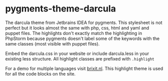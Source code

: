 pygments-theme-darcula
======================

The darcula theme from Jetbrains IDEA for pygments. This stylesheet is not perfect but it looks almost the same with
php, css, html and yaml and puppet files. The highlights don't exactly match the highlighting in PhpStorm because
pygments doesn't label some of the keywords with the same classes (most visible with puppet files).

Embed the darcula.css in your website or include darcula.less in your existing less structure.
All highlight classes are prefixed with `.highlight`


For a demo for multiple languages visit [brixit.nl](http://brixit.nl/). This highlight theme is used for
all the code blocks on the site.